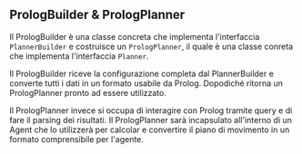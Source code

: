 ## PrologBuilder & PrologPlanner

Il PrologBuilder è una classe concreta che implementa l'interfaccia `PlannerBuilder` e 
costruisce un `PrologPlanner`, il quale è una classe conreta che implementa l'interfaccia `Planner`.

Il PrologBuilder riceve la configurazione completa dal PlannerBuilder e converte tutti i dati in un formato usabile da Prolog. 
Dopodiché ritorna un PrologPlanner pronto ad essere utilizzato. 

Il PrologPlanner invece si occupa di interagire con Prolog tramite query e di fare il parsing dei risultati.
Il PrologPlanner sarà incapsulato all'interno di un Agent che lo utilizzerà per calcolar e
convertire il piano di movimento in un formato comprensibile per l'agente.